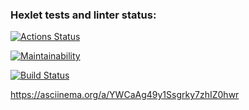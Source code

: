 ### Hexlet tests and linter status:
[![Actions Status](https://github.com/Fadmari/python-project-lvl1/workflows/hexlet-check/badge.svg)](https://github.com/Fadmari/python-project-lvl1/actions)

[![Maintainability](https://api.codeclimate.com/v1/badges/a99a88d28ad37a79dbf6/maintainability)](https://codeclimate.com/github/codeclimate/codeclimate/maintainability)

[![Build Status](https://app.travis-ci.com/Fadmari/python-project-lvl1.svg?branch=main)](https://travis-ci.com/github/Fadmari/python-project-lvl1)

https://asciinema.org/a/YWCaAg49y1Ssgrky7zhIZ0hwr

